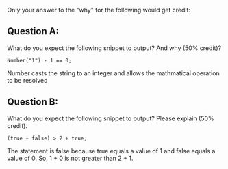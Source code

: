 Only your answer to the "why" for the following would get credit:

## Question A: 

What do you expect the following snippet to output? And why (50% credit)?

```
Number("1") - 1 == 0;
```
Number casts the string to an integer and allows the mathmatical operation to be resolved
## Question B:

What do you expect the following snippet to output?  Please explain (50% credit). 

```
(true + false) > 2 + true;
```
The statement is false because true equals a value of 1 and false equals a value of 0.  So, 1 + 0 is not greater than 2 + 1.
